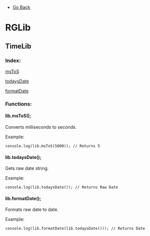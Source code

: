 * [Go Back](https://github.com/RG2N/rglib/blob/main/README.md)

# RGLib
## TimeLib

### Index:
[msToS](https://github.com/RG2N/rglib/blob/main/docs/timelib.md#libmstos)

[todaysDate](https://github.com/RG2N/rglib/blob/main/docs/timelib.md#libtodaysdate)

[formatDate](https://github.com/RG2N/rglib/blob/main/docs/timelib.md#libformatdate)

### Functions:
#### lib.msToS(); 
Converts milliseconds to seconds.

Example:
```
console.log(lib.msToS(5000)); // Returns 5
```
#### lib.todaysDate();
Gets raw date string.

Example:
```
console.log(lib.todaysDate()); // Returns Raw Date
```
#### lib.formatDate();
Formats raw date to date.

Example:
```
console.log(lib.formatDate(lib.todaysDate())); // Returns Date
```

